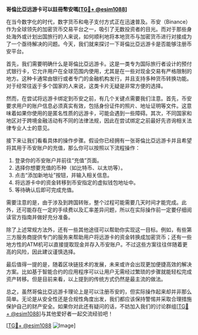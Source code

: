 **哥倫比亞远游卡可以註冊幣安嗎[[TG💪+ @esim1088](https://t.me/s/esim1088)]**

在当今数字化的时代，数字货币和电子支付方式正在迅速普及。币安（Binance）作为全球领先的加密货币交易平台之一，吸引了无数投资者的目光。而对于那些身处海外或计划出国旅行的人来说，如何顺利地将本地货币与加密货币进行对接成为了一个亟待解决的问题。今天，我们就来探讨一下哥倫比亞远游卡是否能够注册币安平台。

首先，我们需要明确什么是哥倫比亞远游卡。这是一类专为国际旅行者设计的预付式银行卡，它允许用户在全球范围内使用，尤其是在一些对现金交易有严格限制的地方。这种卡通常由银行或者专门的金融机构发行，并且支持多种货币转换功能。对于经常往返于多个国家的人来说，这类卡片无疑是非常方便的选择。

然而，在尝试将远游卡绑定到币安之前，有几个关键点需要我们注意。首先，币安要求用户的账户信息必须真实有效，包括身份证件的照片、地址证明等文件。这意味着如果你使用的是匿名性质的远游卡，可能会遇到一些障碍。其次，不同国家和地区对于跨境金融活动有不同的法律法规，因此在尝试绑定之前最好先咨询相关法律专业人士的意见。

接下来让我们看看具体的操作步骤。假设你已经拥有一张哥倫比亞远游卡并且希望将其用于币安账户的充值，那么你可以按照以下流程操作：

1. 登录你的币安账户并前往“充值”页面。
2. 选择你想要充值的币种（如比特币、以太坊等）。
3. 点击“添加新地址”按钮，并输入相关信息。
4. 将远游卡中的资金转移到币安指定的虚拟钱包地址中。
5. 等待确认后即可完成充值。

需要注意的是，由于涉及到跨国转账，整个过程可能需要几天时间才能完成。此外，还可能存在一定的手续费以及汇率差异问题，所以在实际操作前一定要仔细阅读官方指南并做好充分准备。

除了上述常规方法外，还有一些其他途径可以帮助你实现这一目标。例如，有些第三方服务商提供专门的服务来帮助用户将远游卡的资金转换成加密货币；还有一些地方性的ATM机可以直接提取现金并存入币安账户。不过这些方案往往伴随着更高的风险，因此建议谨慎选择。

最后值得一提的是，随着区块链技术的发展，未来或许会出现更加便捷高效的解决方案。比如基于智能合约的应用程序可以让用户无需经过繁琐的步骤就能轻松完成资产转移。但是目前来看，以上提到的传统方式仍然是最主流的做法。

总之，虽然哥倫比亞远游卡理论上是可以注册币安的，但实际操作起来却并非那么简单。无论是从安全性还是合规性角度出发，我们都应该保持警惕并采取合理措施保护自己的财产安全。如果你对此还有疑问的话，不妨加入我们的讨论群组[[TG💪+ @esim1088](https://t.me/s/esim1088)]与其他爱好者一起交流经验吧！

[[TG💪+ @esim1088](https://t.me/s/esim1088) ![Image](https://i.postimg.cc/4NQfJmqS/Snipaste-2025-05-13-00-14-12.png)]